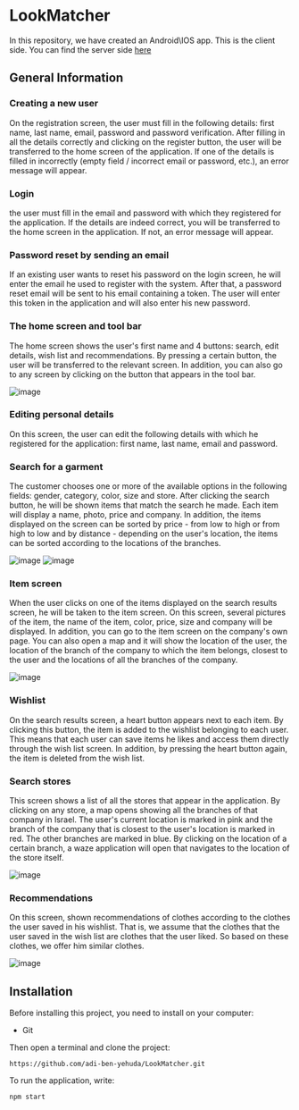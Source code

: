 # LookMatcher

In this repository, we have created an Android\IOS app. This is the client side. You can find the server side [here](https://github.com/ShaharMosh/server)

## General Information

### Creating a new user
On the registration screen, the user must fill in the following details: first name, last name, email, password and password verification. After filling in all the details correctly and clicking on the register button, the user will be transferred to the home screen of the application. If one of the details is filled in incorrectly (empty field / incorrect email or password, etc.), an error message will appear.

### Login
the user must fill in the email and password with which they registered for the application. If the details are indeed correct, you will be transferred to the home screen in the application. If not, an error message will appear.

### Password reset by sending an email
If an existing user wants to reset his password on the login screen, he will enter the email he used to register with the system. After that, a password reset email will be sent to his email containing a token. The user will enter this token in the application and will also enter his new password.

### The home screen and tool bar
The home screen shows the user's first name and 4 buttons: search, edit details, wish list and recommendations. By pressing a certain button, the user will be transferred to the relevant screen. In addition, you can also go to any screen by clicking on the button that appears in the tool bar.

![image](https://github.com/user-attachments/assets/44bd0a8f-cdf4-44b4-899c-1ae65fe8f33e)

### Editing personal details
On this screen, the user can edit the following details with which he registered for the application: first name, last name, email and password.

### Search for a garment
The customer chooses one or more of the available options in the following fields: gender, category, color, size and store. After clicking the search button, he will be shown items that match the search he made. Each item will display a name, photo, price and company. In addition, the items displayed on the screen can be sorted by price - from low to high or from high to low and by distance - depending on the user's location, the items can be sorted according to the locations of the branches.

![image](https://github.com/user-attachments/assets/19431f91-7ace-4685-8afc-2e6545e694c4)
![image](https://github.com/user-attachments/assets/783b6f53-f2b6-43b9-9946-e1a00d5cccff)

### Item screen
When the user clicks on one of the items displayed on the search results screen, he will be taken to the item screen. On this screen, several pictures of the item, the name of the item, color, price, size and company will be displayed. In addition, you can go to the item screen on the company's own page. You can also open a map and it will show the location of the user, the location of the branch of the company to which the item belongs, closest to the user and the locations of all the branches of the company.

![image](https://github.com/user-attachments/assets/1ba7a6bb-1c68-4881-8318-079834031f72)

### Wishlist
On the search results screen, a heart button appears next to each item. By clicking this button, the item is added to the wishlist belonging to each user. This means that each user can save items he likes and access them directly through the wish list screen. In addition, by pressing the heart button again, the item is deleted from the wish list.

### Search stores
This screen shows a list of all the stores that appear in the application. By clicking on any store, a map opens showing all the branches of that company in Israel. The user's current location is marked in pink and the branch of the company that is closest to the user's location is marked in red. The other branches are marked in blue. By clicking on the location of a certain branch, a waze application will open that navigates to the location of the store itself.

![image](https://github.com/user-attachments/assets/b4c4324e-bbc7-4447-8630-d301c64fef08)

### Recommendations
On this screen, shown recommendations of clothes according to the clothes the user saved in his wishlist. That is, we assume that the clothes that the user saved in the wish list are clothes that the user liked. So based on these clothes, we offer him similar clothes.

![image](https://github.com/user-attachments/assets/2109e001-c801-4f75-b430-b83177bae175)

## Installation

Before installing this project, you need to install on your computer:

- Git

Then open a terminal and clone the project:
```
https://github.com/adi-ben-yehuda/LookMatcher.git
```

To run the application, write: 
```
npm start
```

